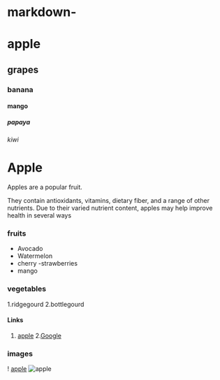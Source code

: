 # markdown-
# apple 
## grapes
### banana
#### mango
##### papaya
###### kiwi

# Apple 
Apples are a popular fruit.

They contain antioxidants, vitamins, dietary fiber, and a range of other nutrients. Due to their varied nutrient content, apples may help improve health in several ways

### fruits
- Avocado
- Watermelon
- cherry 
-strawberries
- mango

### vegetables
1.ridgegourd
2.bottlegourd

#### Links
1. [apple](http://www.apple.com)
2.[Google](http://www.google.com)

### images
! [apple](https://images.app.goo.gl/X1REeu6299PYfCrg6)
![apple](https://images.app.goo.gl/vk1nCm9X7RQRvr1aA)
